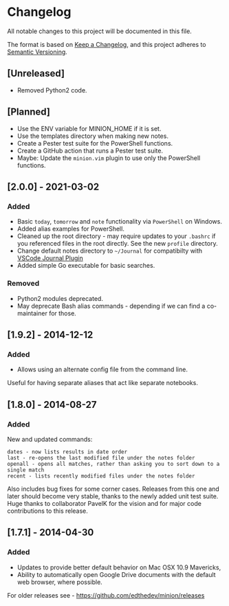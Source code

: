 # Changelog
All notable changes to this project will be documented in this file.

The format is based on [Keep a Changelog](https://keepachangelog.com/en/1.0.0/),
and this project adheres to [Semantic Versioning](https://semver.org/spec/v2.0.0.html).

## [Unreleased]

+ Removed Python2 code.

## [Planned]

+ Use the ENV variable for MINION_HOME if it is set.
+ Use the templates directory when making new notes.
+ Create a Pester test suite for the PowerShell functions.
+ Create a GitHub action that runs a Pester test suite.
+ Maybe: Update the `minion.vim` plugin to use only the PowerShell functions.

## [2.0.0] - 2021-03-02

### Added

+ Basic `today`, `tomorrow` and `note` functionality via `PowerShell` on Windows.
+ Added alias examples for PowerShell.
+ Cleaned up the root directory - may require updates to your `.bashrc` if you referenced files in the root directly. See the new `profile` directory.
+ Change default notes directory to `~/Journal` for compatibilty with [VSCode Journal Plugin][1]
+ Added simple Go executable for basic searches.

[1]: https://marketplace.visualstudio.com/items?itemName=pajoma.vscode-journal

### Removed

+ Python2 modules deprecated.
+ May deprecate Bash alias commands - depending if we can find a co-maintainer for those.

## [1.9.2] - 2014-12-12

### Added

+ Allows using an alternate config file from the command line.

Useful for having separate aliases that act like separate notebooks.

## [1.8.0] - 2014-08-27

### Added

New and updated commands:

```
dates - now lists results in date order
last - re-opens the last modified file under the notes folder
openall - opens all matches, rather than asking you to sort down to a single match
recent - lists recently modified files under the notes folder
```

Also includes bug fixes for some corner cases. Releases from this one and later should become very stable, thanks to the newly added unit test suite.
Huge thanks to collaborator PavelK for the vision and for major code contributions to this release.

## [1.7.1] - 2014-04-30

### Added 

+ Updates to provide better default behavior on Mac OSX 10.9 Mavericks,
+ Ability to automatically open Google Drive documents with the default web browser, where possible.

For older releases see - https://github.com/edthedev/minion/releases
